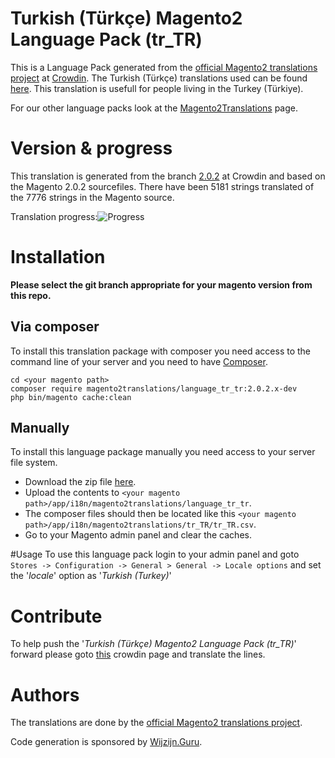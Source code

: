 # Turkish (Türkçe) Magento2 Language Pack (tr_TR)
This is a Language Pack generated from the [official Magento2 translations project](https://crowdin.com/project/magento-2) at [Crowdin](https://crowdin.com).
The Turkish (Türkçe) translations used can be found [here](https://crowdin.com/project/magento-2/tr).
This translation is usefull for people living in the Turkey (Türkiye).

For our other language packs look at the [Magento2Translations](http://magento2translations.github.io/) page.

# Version & progress
This translation is generated from the branch [2.0.2](https://crowdin.com/project/magento-2/tr#/2.0.2) at Crowdin and based on the Magento 2.0.2 sourcefiles.
There have been  5181 strings translated of the 7776 strings in the Magento source.

Translation progress:![Progress](http://progressed.io/bar/67)

# Installation
**Please select the git branch appropriate for your magento version from this repo.**
## Via composer
To install this translation package with composer you need access to the command line of your server and you need to have [Composer](https://getcomposer.org).
```
cd <your magento path>
composer require magento2translations/language_tr_tr:2.0.2.x-dev
php bin/magento cache:clean
```
## Manually
To install this language package manually you need access to your server file system.
* Download the zip file [here](https://github.com/Magento2Translations/language_tr_tr/archive/2.0.2.zip).
* Upload the contents to `<your magento path>/app/i18n/magento2translations/language_tr_tr`.
* The composer files should then be located like this `<your magento path>/app/i18n/magento2translations/tr_TR/tr_TR.csv`.
* Go to your Magento admin panel and clear the caches.

#Usage
To use this language pack login to your admin panel and goto `Stores -> Configuration -> General > General -> Locale options` and set the '*locale*' option as '*Turkish (Turkey)*'

# Contribute
To help push the '*Turkish (Türkçe) Magento2 Language Pack (tr_TR)*' forward please goto [this](https://crowdin.com/project/magento-2/tr) crowdin page and translate the lines.

# Authors
The translations are done by the [official Magento2 translations project](https://crowdin.com/project/magento-2).

Code generation is sponsored by [Wijzijn.Guru](http://www.wijzijn.guru/).